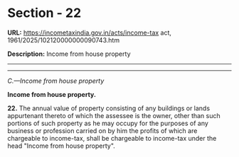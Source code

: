 # Section - 22

**URL:** https://incometaxindia.gov.in/acts/income-tax act, 1961/2025/102120000000090743.htm

**Description:** Income from house property

---

****

_C.—Income from house property_

**Income from house property.**

**22.** The annual value of property consisting of any buildings or lands appurtenant thereto of which the assessee is the owner, other than such portions of such property as he may occupy for the purposes of any business or profession carried on by him the profits of which are chargeable to income-tax, shall be chargeable to income-tax under the head "Income from house property".